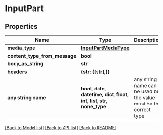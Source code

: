 # InputPart


## Properties
Name | Type | Description | Notes
------------ | ------------- | ------------- | -------------
**media_type** | [**InputPartMediaType**](InputPartMediaType.md) |  | [optional] 
**content_type_from_message** | **bool** |  | [optional] 
**body_as_string** | **str** |  | [optional] 
**headers** | **{str: ([str],)}** |  | [optional] 
**any string name** | **bool, date, datetime, dict, float, int, list, str, none_type** | any string name can be used but the value must be the correct type | [optional]

[[Back to Model list]](../README.md#documentation-for-models) [[Back to API list]](../README.md#documentation-for-api-endpoints) [[Back to README]](../README.md)


